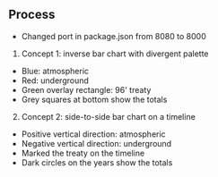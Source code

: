 ## Process

* Changed port in package.json from 8080 to 8000  

1. Concept 1: inverse bar chart with divergent palette
  * Blue: atmospheric
  * Red: underground
  * Green overlay rectangle: 96' treaty
  * Grey squares at bottom show the totals
2. Concept 2: side-to-side bar chart on a timeline
  * Positive vertical direction: atmospheric
  * Negative vertical direction: underground
  * Marked the treaty on the timeline
  * Dark circles on the years show the totals
